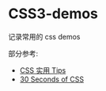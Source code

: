 
# CSS3-demos

记录常用的 css demos

部分参考:
- [CSS 实用 Tips](http://jartto.wang/2017/11/12/f2e-tips/)
- [30 Seconds of CSS](https://atomiks.github.io/30-seconds-of-css/)
